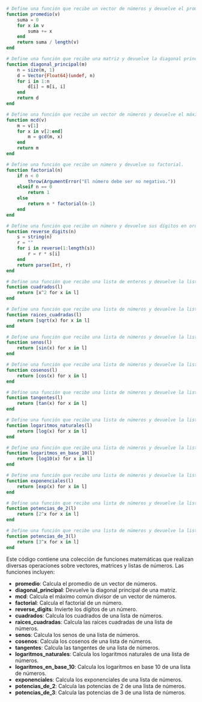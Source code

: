 ```julia
# Define una función que recibe un vector de números y devuelve el promedio.
function promedio(v)
    suma = 0
    for x in v
        suma += x
    end
    return suma / length(v)
end

# Define una función que recibe una matriz y devuelve la diagonal principal.
function diagonal_principal(m)
    n = size(m, 1)
    d = Vector{Float64}(undef, n)
    for i in 1:n
        d[i] = m[i, i]
    end
    return d
end

# Define una función que recibe un vector de números y devuelve el máximo común divisor.
function mcd(v)
    m = v[1]
    for x in v[2:end]
        m = gcd(m, x)
    end
    return m
end

# Define una función que recibe un número y devuelve su factorial.
function factorial(n)
    if n < 0
        throw(ArgumentError("El número debe ser no negativo."))
    elseif n == 0
        return 1
    else
        return n * factorial(n-1)
    end
end

# Define una función que recibe un número y devuelve sus dígitos en orden inverso.
function reverse_digits(n)
    s = string(n)
    r = ""
    for i in reverse(1:length(s))
        r = r * s[i]
    end
    return parse(Int, r)
end

# Define una función que recibe una lista de enteros y devuelve la lista de sus cuadrados.
function cuadrados(l)
    return [x^2 for x in l]
end

# Define una función que recibe una lista de números y devuelve la lista de sus raíces cuadradas.
function raices_cuadradas(l)
    return [sqrt(x) for x in l]
end

# Define una función que recibe una lista de números y devuelve la lista de sus senos.
function senos(l)
    return [sin(x) for x in l]
end

# Define una función que recibe una lista de números y devuelve la lista de sus cosenos.
function cosenos(l)
    return [cos(x) for x in l]
end

# Define una función que recibe una lista de números y devuelve la lista de sus tangentes.
function tangentes(l)
    return [tan(x) for x in l]
end

# Define una función que recibe una lista de números y devuelve la lista de sus logaritmos naturales.
function logaritmos_naturales(l)
    return [log(x) for x in l]
end

# Define una función que recibe una lista de números y devuelve la lista de sus logaritmos en base 10.
function logaritmos_en_base_10(l)
    return [log10(x) for x in l]
end

# Define una función que recibe una lista de números y devuelve la lista de sus exponenciales.
function exponenciales(l)
    return [exp(x) for x in l]
end

# Define una función que recibe una lista de números y devuelve la lista de sus potencias de 2.
function potencias_de_2(l)
    return [2^x for x in l]
end

# Define una función que recibe una lista de números y devuelve la lista de sus potencias de 3.
function potencias_de_3(l)
    return [3^x for x in l]
end
```

Este código contiene una colección de funciones matemáticas que realizan diversas operaciones sobre vectores, matrices y listas de números. Las funciones incluyen:

* **promedio**: Calcula el promedio de un vector de números.
* **diagonal_principal**: Devuelve la diagonal principal de una matriz.
* **mcd**: Calcula el máximo común divisor de un vector de números.
* **factorial**: Calcula el factorial de un número.
* **reverse_digits**: Invierte los dígitos de un número.
* **cuadrados**: Calcula los cuadrados de una lista de números.
* **raices_cuadradas**: Calcula las raíces cuadradas de una lista de números.
* **senos**: Calcula los senos de una lista de números.
* **cosenos**: Calcula los cosenos de una lista de números.
* **tangentes**: Calcula las tangentes de una lista de números.
* **logaritmos_naturales**: Calcula los logaritmos naturales de una lista de números.
* **logaritmos_en_base_10**: Calcula los logaritmos en base 10 de una lista de números.
* **exponenciales**: Calcula los exponenciales de una lista de números.
* **potencias_de_2**: Calcula las potencias de 2 de una lista de números.
* **potencias_de_3**: Calcula las potencias de 3 de una lista de números.